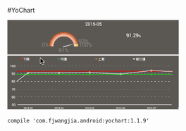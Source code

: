 #YoChart


![Alt Image Text](./demo.gif "Optional Title")

```
compile 'com.fjwangjia.android:yochart:1.1.9'
```